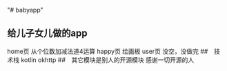 "# babyapp" 
## 给儿子女儿做的app
home页  从个位数加减法道4运算
happy页 绘画板
user页 没空，没做完
##　技术栈
kotlin
okhttp
##　其它模块是别人的开源模块
感谢一切开源的人
